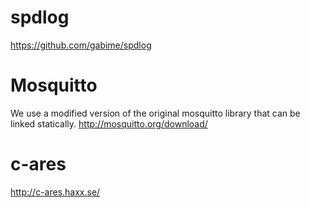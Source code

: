 spdlog
======
https://github.com/gabime/spdlog

Mosquitto
=========
We use a modified version of the original mosquitto library that can be linked statically.
http://mosquitto.org/download/

c-ares
======
http://c-ares.haxx.se/
